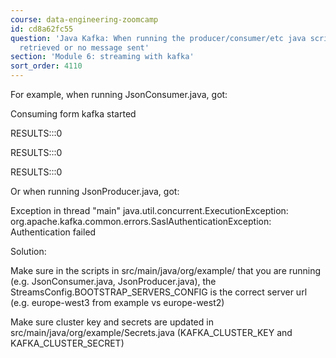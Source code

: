 ```yaml
---
course: data-engineering-zoomcamp
id: cd8a62fc55
question: 'Java Kafka: When running the producer/consumer/etc java scripts, no results
  retrieved or no message sent'
section: 'Module 6: streaming with kafka'
sort_order: 4110
---
```


For example, when running JsonConsumer.java, got:

Consuming form kafka started

RESULTS:::0

RESULTS:::0

RESULTS:::0

Or when running JsonProducer.java, got:

Exception in thread "main" java.util.concurrent.ExecutionException: org.apache.kafka.common.errors.SaslAuthenticationException: Authentication failed

Solution:

Make sure in the scripts in src/main/java/org/example/ that you are running (e.g. JsonConsumer.java, JsonProducer.java), the StreamsConfig.BOOTSTRAP_SERVERS_CONFIG is the correct server url (e.g. europe-west3 from example vs europe-west2)

Make sure cluster key and secrets are updated in src/main/java/org/example/Secrets.java (KAFKA_CLUSTER_KEY and KAFKA_CLUSTER_SECRET)

